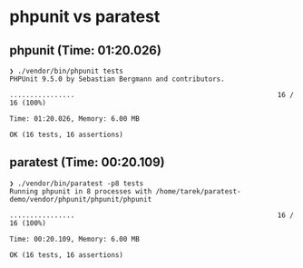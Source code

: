 # phpunit vs paratest

## phpunit (Time: 01:20.026)

```
❯ ./vendor/bin/phpunit tests
PHPUnit 9.5.0 by Sebastian Bergmann and contributors.

................                                                  16 / 16 (100%)

Time: 01:20.026, Memory: 6.00 MB

OK (16 tests, 16 assertions)
```

## paratest (Time: 00:20.109)

```
❯ ./vendor/bin/paratest -p8 tests
Running phpunit in 8 processes with /home/tarek/paratest-demo/vendor/phpunit/phpunit/phpunit

................                                                  16 / 16 (100%)

Time: 00:20.109, Memory: 6.00 MB

OK (16 tests, 16 assertions)
```
